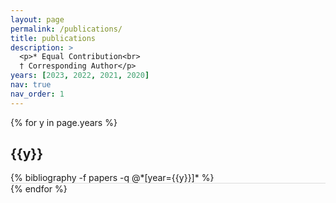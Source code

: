 ```yaml
---
layout: page
permalink: /publications/
title: publications
description: >
  <p>* Equal Contribution<br>
  † Corresponding Author</p>
years: [2023, 2022, 2021, 2020]
nav: true
nav_order: 1
---
```

<!-- _pages/publications.md -->
<div class="publications">

{% for y in page.years %}
  <div class="col-sm-1 align-self-end mt-2 p-0 pr-1">
      <h2 class="bibliography-year">{{y}}</h2>
  </div>
  <div class="row m-0 p-0" style="border-bottom: 1px solid #ddd;">
    <div class="col-sm-11 p-0">
      {% bibliography -f papers -q @*[year={{y}}]* %}
    </div>
  </div>
{% endfor %}


[//]: # ({% bibliography -f {{ site.scholar.bibliography }} %})

</div>
